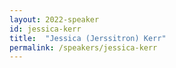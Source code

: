```yaml
---
layout: 2022-speaker
id: jessica-kerr
title:  "Jessica (Jerssitron) Kerr"
permalink: /speakers/jessica-kerr
---
```

